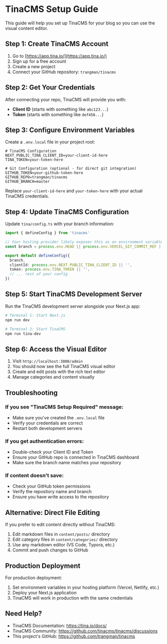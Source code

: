 # TinaCMS Setup Guide

This guide will help you set up TinaCMS for your blog so you can use the visual content editor.

## Step 1: Create TinaCMS Account

1. Go to [https://app.tina.io/](https://app.tina.io/)
2. Sign up for a free account
3. Create a new project
4. Connect your GitHub repository: `trangman/tinacms`

## Step 2: Get Your Credentials

After connecting your repo, TinaCMS will provide you with:
- **Client ID** (starts with something like `abc123...`)
- **Token** (starts with something like `def456...`)

## Step 3: Configure Environment Variables

Create a `.env.local` file in your project root:

```env
# TinaCMS Configuration
NEXT_PUBLIC_TINA_CLIENT_ID=your-client-id-here
TINA_TOKEN=your-token-here

# Git Configuration (optional - for direct git integration)
GITHUB_TOKEN=your-github-token-here
GITHUB_REPO=trangman/tinacms
GITHUB_BRANCH=master
```

Replace `your-client-id-here` and `your-token-here` with your actual TinaCMS credentials.

## Step 4: Update TinaCMS Configuration

Update `tina/config.ts` with your branch information:

```typescript
import { defineConfig } from 'tinacms'

// Your hosting provider likely exposes this as an environment variable
const branch = process.env.HEAD || process.env.VERCEL_GIT_COMMIT_REF || 'master'

export default defineConfig({
  branch,
  clientId: process.env.NEXT_PUBLIC_TINA_CLIENT_ID || '',
  token: process.env.TINA_TOKEN || '',
  // ... rest of your config
})
```

## Step 5: Start TinaCMS Development Server

Run the TinaCMS development server alongside your Next.js app:

```bash
# Terminal 1: Start Next.js
npm run dev

# Terminal 2: Start TinaCMS
npm run tina-dev
```

## Step 6: Access the Visual Editor

1. Visit `http://localhost:3000/admin`
2. You should now see the full TinaCMS visual editor
3. Create and edit posts with the rich text editor
4. Manage categories and content visually

## Troubleshooting

### If you see "TinaCMS Setup Required" message:
- Make sure you've created the `.env.local` file
- Verify your credentials are correct
- Restart both development servers

### If you get authentication errors:
- Double-check your Client ID and Token
- Ensure your GitHub repo is connected in TinaCMS dashboard
- Make sure the branch name matches your repository

### If content doesn't save:
- Check your GitHub token permissions
- Verify the repository name and branch
- Ensure you have write access to the repository

## Alternative: Direct File Editing

If you prefer to edit content directly without TinaCMS:
1. Edit markdown files in `content/posts/` directory
2. Edit category files in `content/categories/` directory
3. Use any markdown editor (VS Code, Typora, etc.)
4. Commit and push changes to GitHub

## Production Deployment

For production deployment:
1. Set environment variables in your hosting platform (Vercel, Netlify, etc.)
2. Deploy your Next.js application
3. TinaCMS will work in production with the same credentials

## Need Help?

- TinaCMS Documentation: https://tina.io/docs/
- TinaCMS Community: https://github.com/tinacms/tinacms/discussions
- This project's GitHub: https://github.com/trangman/tinacms
